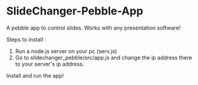 # SlideChanger-Pebble-App
A pebble app to control slides. Works with any presentation software!

Steps to install :

1) Run a node.js server on your pc (serv.js)
2) Go to slidechanger_pebble/src/app.js and change the ip address there to your server's ip address.

Install and run the app!
